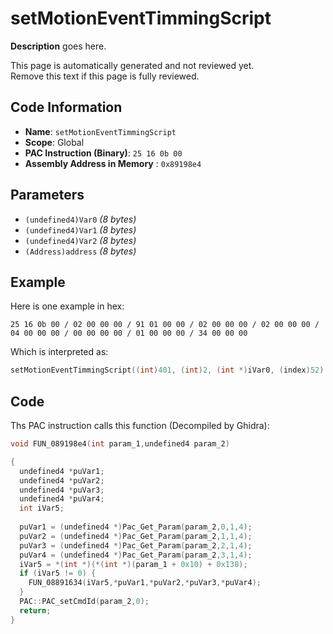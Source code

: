 # setMotionEventTimmingScript

**Description** goes here.

This page is automatically generated and not reviewed yet.<br>Remove this text if this page is fully reviewed.

## Code Information

- **Name**: `setMotionEventTimmingScript`
- **Scope**: Global
- **PAC Instruction (Binary)**: `25 16 0b 00`
- **Assembly Address in Memory** : `0x89198e4`

## Parameters

- `(undefined4)Var0` *(8 bytes)*
- `(undefined4)Var1` *(8 bytes)*
- `(undefined4)Var2` *(8 bytes)*
- `(Address)address` *(8 bytes)*

## Example

Here is one example in hex:

```25 16 0b 00 / 02 00 00 00 / 91 01 00 00 / 02 00 00 00 / 02 00 00 00 / 04 00 00 00 / 00 00 00 00 / 01 00 00 00 / 34 00 00 00```

Which is interpreted as:

```c
setMotionEventTimmingScript((int)401, (int)2, (int *)iVar0, (index)52)
```

## Code

Ths PAC instruction calls this function (Decompiled by Ghidra):

```c
void FUN_089198e4(int param_1,undefined4 param_2)

{
  undefined4 *puVar1;
  undefined4 *puVar2;
  undefined4 *puVar3;
  undefined4 *puVar4;
  int iVar5;
  
  puVar1 = (undefined4 *)Pac_Get_Param(param_2,0,1,4);
  puVar2 = (undefined4 *)Pac_Get_Param(param_2,1,1,4);
  puVar3 = (undefined4 *)Pac_Get_Param(param_2,2,1,4);
  puVar4 = (undefined4 *)Pac_Get_Param(param_2,3,1,4);
  iVar5 = *(int *)(*(int *)(param_1 + 0x10) + 0x138);
  if (iVar5 != 0) {
    FUN_08891634(iVar5,*puVar1,*puVar2,*puVar3,*puVar4);
  }
  PAC::PAC_setCmdId(param_2,0);
  return;
}
```

